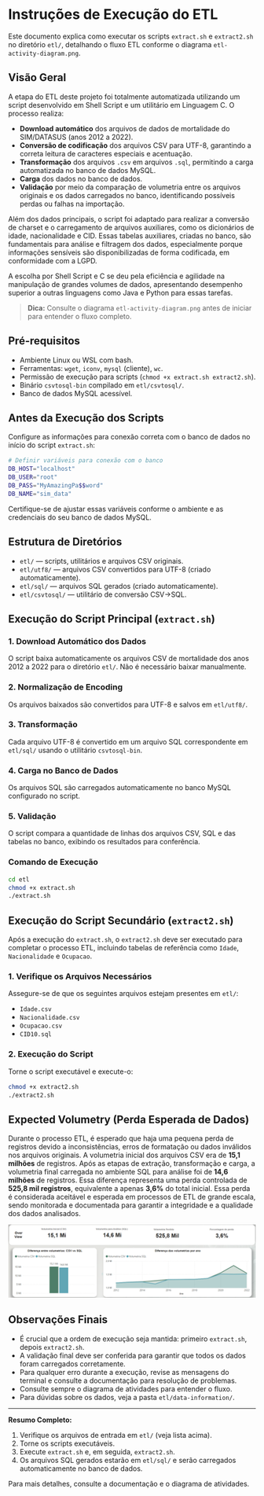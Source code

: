 # Instruções de Execução do ETL

Este documento explica como executar os scripts `extract.sh` e `extract2.sh` no diretório `etl/`, detalhando o fluxo ETL conforme o diagrama `etl-activity-diagram.png`.

## Visão Geral

A etapa do ETL deste projeto foi totalmente automatizada utilizando um script desenvolvido em Shell Script e um utilitário em Linguagem C. O processo realiza:
- **Download automático** dos arquivos de dados de mortalidade do SIM/DATASUS (anos 2012 a 2022).
- **Conversão de codificação** dos arquivos CSV para UTF-8, garantindo a correta leitura de caracteres especiais e acentuação.
- **Transformação** dos arquivos `.csv` em arquivos `.sql`, permitindo a carga automatizada no banco de dados MySQL.
- **Carga** dos dados no banco de dados.
- **Validação** por meio da comparação de volumetria entre os arquivos originais e os dados carregados no banco, identificando possíveis perdas ou falhas na importação.

Além dos dados principais, o script foi adaptado para realizar a conversão de charset e o carregamento de arquivos auxiliares, como os dicionários de idade, nacionalidade e CID. Essas tabelas auxiliares, criadas no banco, são fundamentais para análise e filtragem dos dados, especialmente porque informações sensíveis são disponibilizadas de forma codificada, em conformidade com a LGPD.

A escolha por Shell Script e C se deu pela eficiência e agilidade na manipulação de grandes volumes de dados, apresentando desempenho superior a outras linguagens como Java e Python para essas tarefas.

> **Dica:** Consulte o diagrama `etl-activity-diagram.png` antes de iniciar para entender o fluxo completo.

## Pré-requisitos

- Ambiente Linux ou WSL com bash.
- Ferramentas: `wget`, `iconv`, `mysql` (cliente), `wc`.
- Permissão de execução para scripts (`chmod +x extract.sh extract2.sh`).
- Binário `csvtosql-bin` compilado em `etl/csvtosql/`.
- Banco de dados MySQL acessível.

## Antes da Execução dos Scripts
Configure as informações para conexão correta com o banco de dados no início do script `extract.sh`:

```bash
# Definir variáveis para conexão com o banco
DB_HOST="localhost"
DB_USER="root"
DB_PASS="MyAmazingPa$$word"
DB_NAME="sim_data"
```

Certifique-se de ajustar essas variáveis conforme o ambiente e as credenciais do seu banco de dados MySQL.

## Estrutura de Diretórios

- `etl/` — scripts, utilitários e arquivos CSV originais.
- `etl/utf8/` — arquivos CSV convertidos para UTF-8 (criado automaticamente).
- `etl/sql/` — arquivos SQL gerados (criado automaticamente).
- `etl/csvtosql/` — utilitário de conversão CSV→SQL.

## Execução do Script Principal (`extract.sh`)

### 1. Download Automático dos Dados
O script baixa automaticamente os arquivos CSV de mortalidade dos anos 2012 a 2022 para o diretório `etl/`. Não é necessário baixar manualmente.

### 2. Normalização de Encoding
Os arquivos baixados são convertidos para UTF-8 e salvos em `etl/utf8/`.

### 3. Transformação
Cada arquivo UTF-8 é convertido em um arquivo SQL correspondente em `etl/sql/` usando o utilitário `csvtosql-bin`.

### 4. Carga no Banco de Dados
Os arquivos SQL são carregados automaticamente no banco MySQL configurado no script.

### 5. Validação
O script compara a quantidade de linhas dos arquivos CSV, SQL e das tabelas no banco, exibindo os resultados para conferência.

### Comando de Execução
```bash
cd etl
chmod +x extract.sh
./extract.sh
```

## Execução do Script Secundário (`extract2.sh`)

Após a execução do `extract.sh`, o `extract2.sh` deve ser executado para completar o processo ETL, incluindo tabelas de referência como `Idade`, `Nacionalidade` e `Ocupacao`.

### 1. Verifique os Arquivos Necessários
Assegure-se de que os seguintes arquivos estejam presentes em `etl/`:
- `Idade.csv`
- `Nacionalidade.csv`
- `Ocupacao.csv`
- `CID10.sql`

### 2. Execução do Script
Torne o script executável e execute-o:
```bash
chmod +x extract2.sh
./extract2.sh
```

## Expected Volumetry (Perda Esperada de Dados)

Durante o processo ETL, é esperado que haja uma pequena perda de registros devido a inconsistências, erros de formatação ou dados inválidos nos arquivos originais. A volumetria inicial dos arquivos CSV era de **15,1 milhões** de registros. Após as etapas de extração, transformação e carga, a volumetria final carregada no ambiente SQL para análise foi de **14,6 milhões** de registros. Essa diferença representa uma perda controlada de **525,8 mil registros**, equivalente a apenas **3,6%** do total inicial. Essa perda é considerada aceitável e esperada em processos de ETL de grande escala, sendo monitorada e documentada para garantir a integridade e a qualidade dos dados analisados.

![Expected Volumetry](etl/data-information/expected_volumetry.png)

## Observações Finais

- É crucial que a ordem de execução seja mantida: primeiro `extract.sh`, depois `extract2.sh`.
- A validação final deve ser conferida para garantir que todos os dados foram carregados corretamente.
- Para qualquer erro durante a execução, revise as mensagens do terminal e consulte a documentação para resolução de problemas.
- Consulte sempre o diagrama de atividades para entender o fluxo.
- Para dúvidas sobre os dados, veja a pasta `etl/data-information/`.

---

**Resumo Completo:**
1. Verifique os arquivos de entrada em `etl/` (veja lista acima).
2. Torne os scripts executáveis.
3. Execute `extract.sh` e, em seguida, `extract2.sh`.
4. Os arquivos SQL gerados estarão em `etl/sql/` e serão carregados automaticamente no banco de dados.

Para mais detalhes, consulte a documentação e o diagrama de atividades.
